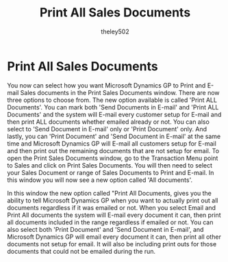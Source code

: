 ﻿---
title: Print All Sales Documents
description: New in october 2020 - Print All Sales Documents
ms.date: 10/01/2020
ms.topic: article
ms.prod: dynamics-gp
author: theley502
ms.author: theley
manager: edupont
---

# Print All Sales Documents

You now can select how you want Microsoft Dynamics GP to Print and E-mail Sales documents in the Print Sales Documents window.  There are now three options to choose from.  The new option available is called 'Print ALL Documents'.  You can mark both 'Send Documents in E-mail' and 'Print ALL Documents' and the system will E-mail every customer setup for E-mail and then print ALL documents whether emailed already or not. You can also select to 'Send Document in E-mail' only or 'Print Document' only.   And lastly, you can 'Print Document' and 'Send Document in E-mail' at the same time and Microsoft Dynamics GP will E-mail all customers setup for E-mail and then print out the remaining documents that are not setup for email. 
To open the Print Sales Documents window, go to the Transaction Menu point to Sales and click on Print Sales Documents. You will then need to select your Sales Document or range of Sales Documents to Print and E-mail.  In this window you will now see a new option called 'All documents'.  

In this window the new option called "Print All Documents, gives you the ability to tell Microsoft Dynamics GP when you want to actually print out all documents regardless if it was emailed or not.  When you select Email and Print All documents the system will E-mail every document it can, then print all documents included in the range regardless if emailed or not.   You can also select both 'Print Document' and 'Send Document in E-mail', and Microsoft Dynamics GP will email every document it can, then print all other documents not setup for email.  It will also be including print outs for those documents that could not be emailed during the run.  


